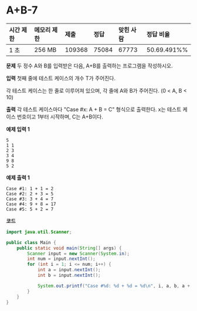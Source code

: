 # A+B-7

| 시간 제한 | 메모리 제한 | 제출   | 정답  | 맞힌 사람 | 정답 비율   |
| :-------- | :---------- | :----- | :---- | :-------- | :---------- |
| 1 초      | 256 MB      | 109368 | 75084 | 67773     | 50.69.491%% |

**문제**
두 정수 A와 B를 입력받은 다음, A+B를 출력하는 프로그램을 작성하시오.

**입력**
첫째 줄에 테스트 케이스의 개수 T가 주어진다.

각 테스트 케이스는 한 줄로 이루어져 있으며, 각 줄에 A와 B가 주어진다. (0 < A, B < 10)

**출력**
각 테스트 케이스마다 "Case #x: A + B = C" 형식으로 출력한다. x는 테스트 케이스 번호이고 1부터 시작하며, C는 A+B이다.

**예제 입력 1**

```
5
1 1
2 3
3 4
9 8
5 2
```

**예제 출력 1**

```
Case #1: 1 + 1 = 2
Case #2: 2 + 3 = 5
Case #3: 3 + 4 = 7
Case #4: 9 + 8 = 17
Case #5: 5 + 2 = 7
```

**코드**

```java
import java.util.Scanner;

public class Main {
    public static void main(String[] args) {
        Scanner input = new Scanner(System.in);
        int num = input.nextInt();
        for (int i = 1; i <= num; i++) {
            int a = input.nextInt();
            int b = input.nextInt();

            System.out.printf("Case #%d: %d + %d = %d\n", i, a, b, a + b);
        }
    }
}
```
